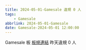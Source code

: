 ```yaml
---
title: 2024-05-01-Gamesale 違規 0 人
tags:
    - Gamesale
abbrlink: 2024-05-01-Gamesale
date: Gamesale-2024-05-01 12:00:00
---
```

Gamesale 板 [板規連結](https://www.ptt.cc/bbs/Gossiping/M.1637425085.A.07D.html)
昨天違規 0 人
